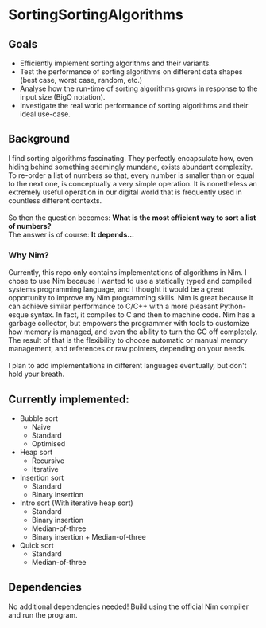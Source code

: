 # SortingSortingAlgorithms

## Goals
- Efficiently implement sorting algorithms and their variants.
- Test the performance of sorting algorithms on different data shapes (best case, worst case, random, etc.)
- Analyse how the run-time of sorting algorithms grows in response to the input size (BigO notation).
- Investigate the real world performance of sorting algorithms and their ideal use-case.

## Background
I find sorting algorithms fascinating. They perfectly encapsulate how, even hiding behind something seemingly mundane, exists abundant complexity. To re-order a list of numbers so that, every number is smaller than or equal to the next one, is conceptually a very simple operation. It is nonetheless an extremely useful operation in our digital world that is frequently used in countless different contexts.\
\
So then the question becomes: **What is the most efficient way to sort a list of numbers?**\
The answer is of course: **It depends...**

### Why Nim?
Currently, this repo only contains implementations of algorithms in Nim. I chose to use Nim because I wanted to use a statically typed and compiled systems programming language, and I thought it would be a great opportunity to improve my Nim programming skills. Nim is great because it can achieve similar performance to C/C++ with a more pleasant Python-esque syntax. In fact, it compiles to C and then to machine code. Nim has a garbage collector, but empowers the programmer with tools to customize how memory is managed, and even the ability to turn the GC off completely. The result of that is the flexibility to choose automatic or manual memory management, and references or raw pointers, depending on your needs.\
\
I plan to add implementations in different languages eventually, but don't hold your breath.

## Currently implemented:
- Bubble sort
  - Naive
  - Standard
  - Optimised
- Heap sort
  - Recursive
  - Iterative
- Insertion sort
  - Standard
  - Binary insertion
- Intro sort (With iterative heap sort)
  - Standard
  - Binary insertion
  - Median-of-three
  - Binary insertion + Median-of-three
- Quick sort
  - Standard
  - Median-of-three

## Dependencies
No additional dependencies needed! Build using the official Nim compiler and run the program.
